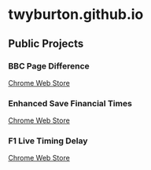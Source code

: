 # twyburton.github.io

## Public Projects

### BBC Page Difference
[Chrome Web Store](https://chrome.google.com/webstore/detail/bbc-diff/fkaaeikoijnlbcopbonidfkpgmodhbaf)

### Enhanced Save Financial Times
[Chrome Web Store](https://chrome.google.com/webstore/detail/enhanced-financial-times/nchhgdhcbjokhjpeiippnhgmgppeemmo)

### F1 Live Timing Delay
[Chrome Web Store](https://chrome.google.com/webstore/detail/f1-live-timing-delay/gchagbhdnlcnmkhplddglibfdjbbeclg)
